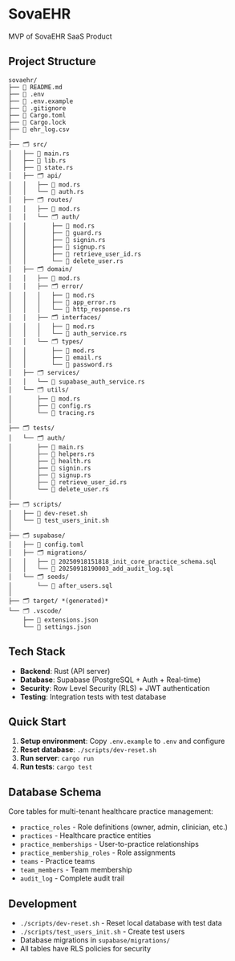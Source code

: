 # SovaEHR
MVP of SovaEHR SaaS Product

## Project Structure

```
sovaehr/
├── 📄 README.md
├── 📄 .env
├── 📄 .env.example
├── 📄 .gitignore
├── 📄 Cargo.toml
├── 📄 Cargo.lock
├── 📄 ehr_log.csv
│
├── 🗂️ src/
│   ├── 📄 main.rs
│   ├── 📄 lib.rs
│   ├── 📄 state.rs
│   ├── 🗂️ api/
│   │   ├── 📄 mod.rs
│   │   └── 📄 auth.rs
│   ├── 🗂️ routes/
│   │   ├── 📄 mod.rs
│   │   └── 🗂️ auth/
│   │       ├── 📄 mod.rs
│   │       ├── 📄 guard.rs
│   │       ├── 📄 signin.rs
│   │       ├── 📄 signup.rs
│   │       ├── 📄 retrieve_user_id.rs
│   │       └── 📄 delete_user.rs
│   ├── 🗂️ domain/
│   │   ├── 📄 mod.rs
│   │   ├── 🗂️ error/
│   │   │   ├── 📄 mod.rs
│   │   │   ├── 📄 app_error.rs
│   │   │   └── 📄 http_response.rs
│   │   ├── 🗂️ interfaces/
│   │   │   ├── 📄 mod.rs
│   │   │   └── 📄 auth_service.rs
│   │   └── 🗂️ types/
│   │       ├── 📄 mod.rs
│   │       ├── 📄 email.rs
│   │       └── 📄 password.rs
│   ├── 🗂️ services/
│   │   └── 📄 supabase_auth_service.rs
│   └── 🗂️ utils/
│       ├── 📄 mod.rs
│       ├── 📄 config.rs
│       └── 📄 tracing.rs
│
├── 🗂️ tests/
│   └── 🗂️ auth/
│       ├── 📄 main.rs
│       ├── 📄 helpers.rs
│       ├── 📄 health.rs
│       ├── 📄 signin.rs
│       ├── 📄 signup.rs
│       ├── 📄 retrieve_user_id.rs
│       └── 📄 delete_user.rs
│
├── 🗂️ scripts/
│   ├── 📄 dev-reset.sh
│   └── 📄 test_users_init.sh
│
├── 🗂️ supabase/
│   ├── 📄 config.toml
│   ├── 🗂️ migrations/
│   │   ├── 📄 20250918151818_init_core_practice_schema.sql
│   │   └── 📄 20250918190003_add_audit_log.sql
│   └── 🗂️ seeds/
│       └── 📄 after_users.sql
│
├── 🗂️ target/ *(generated)*
└── 🗂️ .vscode/
    ├── 📄 extensions.json
    └── 📄 settings.json
```

## Tech Stack

- **Backend**: Rust (API server)
- **Database**: Supabase (PostgreSQL + Auth + Real-time)
- **Security**: Row Level Security (RLS) + JWT authentication
- **Testing**: Integration tests with test database

## Quick Start

1. **Setup environment**: Copy `.env.example` to `.env` and configure
2. **Reset database**: `./scripts/dev-reset.sh`
3. **Run server**: `cargo run`
4. **Run tests**: `cargo test`

## Database Schema

Core tables for multi-tenant healthcare practice management:
- `practice_roles` - Role definitions (owner, admin, clinician, etc.)
- `practices` - Healthcare practice entities
- `practice_memberships` - User-to-practice relationships  
- `practice_membership_roles` - Role assignments
- `teams` - Practice teams
- `team_members` - Team membership
- `audit_log` - Complete audit trail

## Development

- `./scripts/dev-reset.sh` - Reset local database with test data
- `./scripts/test_users_init.sh` - Create test users
- Database migrations in `supabase/migrations/`
- All tables have RLS policies for security

